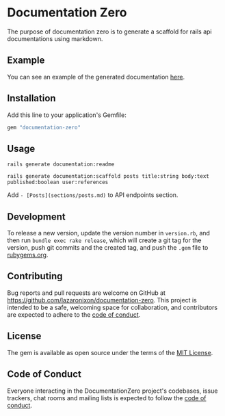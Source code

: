 # Documentation Zero

The purpose of documentation zero is to generate a scaffold for rails api documentations using markdown.

## Example

You can see an example of the generated documentation [here](.api/README.md).

## Installation

Add this line to your application's Gemfile:

```ruby
gem "documentation-zero"
```

## Usage

```
rails generate documentation:readme
```

```
rails generate documentation:scaffold posts title:string body:text published:boolean user:references
```

Add `- [Posts](sections/posts.md)` to API endpoints section.

## Development

To release a new version, update the version number in `version.rb`, and then run `bundle exec rake release`, which will create a git tag for the version, push git commits and the created tag, and push the `.gem` file to [rubygems.org](https://rubygems.org).

## Contributing

Bug reports and pull requests are welcome on GitHub at https://github.com/lazaronixon/documentation-zero. This project is intended to be a safe, welcoming space for collaboration, and contributors are expected to adhere to the [code of conduct](https://github.com/lazaronixon/documentation-zero/blob/master/CODE_OF_CONDUCT.md).

## License

The gem is available as open source under the terms of the [MIT License](https://opensource.org/licenses/MIT).

## Code of Conduct

Everyone interacting in the DocumentationZero project's codebases, issue trackers, chat rooms and mailing lists is expected to follow the [code of conduct](https://github.com/lazaronixon/documentation-zero/blob/master/CODE_OF_CONDUCT.md).
